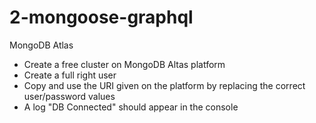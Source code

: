 # 2-mongoose-graphql

MongoDB Atlas

- Create a free cluster on MongoDB Altas platform
- Create a full right user
- Copy and use the URI given on the platform by replacing the correct user/password values
- A log "DB Connected" should appear in the console
